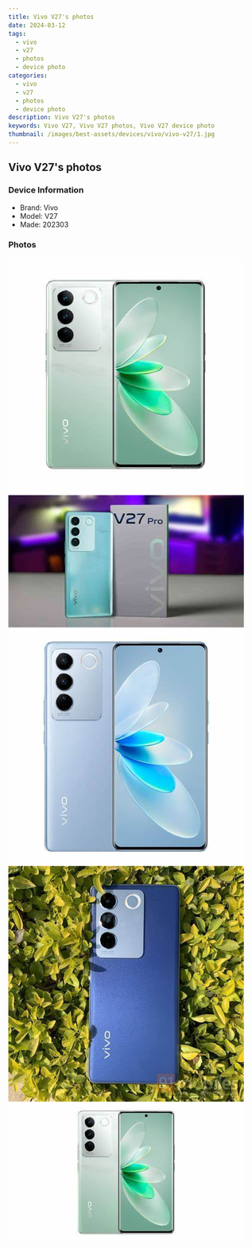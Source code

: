 ```yaml
---
title: Vivo V27's photos
date: 2024-03-12
tags: 
  - vivo
  - v27
  - photos
  - device photo
categories: 
  - vivo
  - v27
  - photos
  - device photo
description: Vivo V27's photos
keywords: Vivo V27, Vivo V27 photos, Vivo V27 device photo
thumbnail: /images/best-assets/devices/vivo/vivo-v27/1.jpg
---
```


## Vivo V27's photos

### Device Information

- Brand: Vivo
- Model: V27
- Made: 202303

### Photos

![/images/best-assets/devices/vivo/vivo-v27/1.jpg](/images/best-assets/devices/vivo/vivo-v27/1.jpg)
![/images/best-assets/devices/vivo/vivo-v27/2.jpg](/images/best-assets/devices/vivo/vivo-v27/2.jpg)
![/images/best-assets/devices/vivo/vivo-v27/3.jpg](/images/best-assets/devices/vivo/vivo-v27/3.jpg)
![/images/best-assets/devices/vivo/vivo-v27/4.jpg](/images/best-assets/devices/vivo/vivo-v27/4.jpg)
![/images/best-assets/devices/vivo/vivo-v27/5.jpg](/images/best-assets/devices/vivo/vivo-v27/5.jpg)
